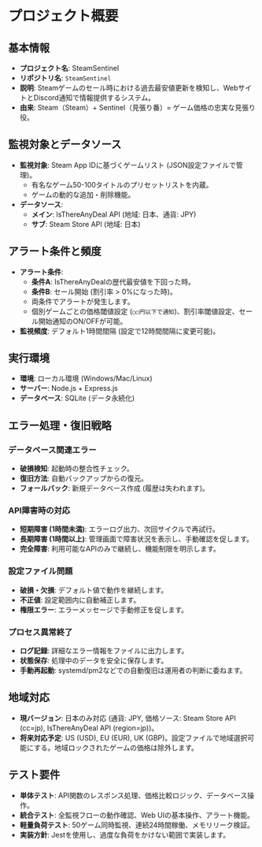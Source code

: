 # プロジェクト概要

## 基本情報

* **プロジェクト名**: SteamSentinel
* **リポジトリ名**: `SteamSentinel`
* **説明**: Steamゲームのセール時における過去最安値更新を検知し、WebサイトとDiscord通知で情報提供するシステム。
* **由来**: Steam（Steam）+ Sentinel（見張り番）= ゲーム価格の忠実な見張り役。

## 監視対象とデータソース

* **監視対象**: Steam App IDに基づくゲームリスト (JSON設定ファイルで管理)。
    * 有名なゲーム50-100タイトルのプリセットリストを内蔵。
    * ゲームの動的な追加・削除機能。
* **データソース**:
    * **メイン**: IsThereAnyDeal API (地域: 日本、通貨: JPY)
    * **サブ**: Steam Store API (地域: 日本)

## アラート条件と頻度

* **アラート条件**:
    * **条件A**: IsThereAnyDealの歴代最安値を下回った時。
    * **条件B**: セール開始 (割引率 > 0%になった時)。
    * 両条件でアラートが発生します。
    * 個別ゲームごとの価格閾値設定 (`○○円以下で通知`)、割引率閾値設定、セール開始通知のON/OFFが可能。
* **監視頻度**: デフォルト1時間間隔 (設定で12時間間隔に変更可能)。

## 実行環境

* **環境**: ローカル環境 (Windows/Mac/Linux)
* **サーバー**: Node.js + Express.js
* **データベース**: SQLite (データ永続化)

## エラー処理・復旧戦略

### データベース関連エラー

* **破損検知**: 起動時の整合性チェック。
* **復旧方法**: 自動バックアップからの復元。
* **フォールバック**: 新規データベース作成 (履歴は失われます)。

### API障害時の対応

* **短期障害 (1時間未満)**: エラーログ出力、次回サイクルで再試行。
* **長期障害 (1時間以上)**: 管理画面で障害状況を表示し、手動確認を促します。
* **完全障害**: 利用可能なAPIのみで継続し、機能制限を明示します。

### 設定ファイル問題

* **破損・欠損**: デフォルト値で動作を継続します。
* **不正値**: 設定範囲内に自動補正します。
* **権限エラー**: エラーメッセージで手動修正を促します。

### プロセス異常終了

* **ログ記録**: 詳細なエラー情報をファイルに出力します。
* **状態保存**: 処理中のデータを安全に保存します。
* **手動再起動**: systemd/pm2などでの自動復旧は運用者の判断に委ねます。

## 地域対応

* **現バージョン**: 日本のみ対応 (通貨: JPY, 価格ソース: Steam Store API (cc=jp), IsThereAnyDeal API (region=jp))。
* **将来対応予定**: US (USD), EU (EUR), UK (GBP)。設定ファイルで地域選択可能にする。地域ロックされたゲームの価格は除外します。

## テスト要件

* **単体テスト**: API関数のレスポンス処理、価格比較ロジック、データベース操作。
* **統合テスト**: 全監視フローの動作確認、Web UIの基本操作、アラート機能。
* **軽量負荷テスト**: 50ゲーム同時監視、連続24時間稼働、メモリリーク検証。
* **実装方針**: Jestを使用し、過度な負荷をかけない範囲で実装します。